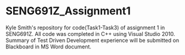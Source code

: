 # SENG691Z_Assignment1
Kyle Smith's repository for code(Task1-Task3) of assignment 1 in SENG691Z. All code was completed in C++ using Visual Studio 2010. Summary of Test Driven Development experience will be submitted on Blackboard in MS Word document.

